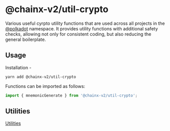 # @chainx-v2/util-crypto

Various useful cyrpto utility functions that are used across all projects in the [@polkadot](https://polkadot.js.org) namespace. It provides utility functions with additional safety checks, allowing not only for consistent coding, but also reducing the general boilerplate.

## Usage

Installation -

```
yarn add @chainx-v2/util-crypto
```

Functions can be imported as follows:

```js
import { mnemonicGenerate } from '@chainx-v2/util-crypto';
```

## Utilities

[Utilities](SUMMARY.md)

